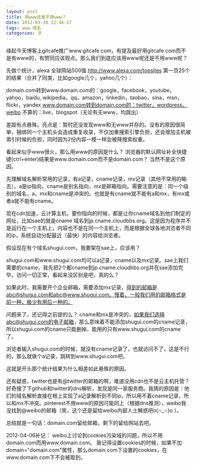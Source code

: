 ```yaml
---
layout: post
title: 用www还是不用www？
date: 2012-03-30 22:46:17
tags: www 域名
categories: 手
---
```

缘起今天博客上gitcafe推广www.gitcafe.com，有提及最好用gitcafe.com而不是有www的，有赞同应该观点。那么我们到底应该用www呢还是不用www呢？

先做个统计，alexa 全球网站500强 http://www.alexa.com/topsites 第一页25个的结果（合并了同类，比如google几个，yahoo几个）：

domain.com转到www.domain.com的：google，facebook，youtube，yahoo，baidu, wikipedia，qq，amazon，linkedin，taobao，sina，msn，flickr，yandex
www.domain.com转到domain.com的：twitter，wordpress，weibo
不算的：live，blogspot（无论有无www，均跳出）

差距有点悬殊。亮点是：暂时还没发现www和无www并存的。没有的原因很简单，捆绑同一个主机头会造成重复收录，不仅加重搜索引擎负担，还会增加主机被索引时候的负担，同时因为2份内容一模一样会被降搜索权重。

看起来似乎www很火，那么用www的原因是什么？ 浏览器的默认网址补全快捷键(ctrl+enter)结果是www.domain.com而不是domain.com？ 当然不是这个原因。

先理解域名解析常用的记录，有a记录，cname记录，mx记录（其他不常用的略去）。a是ip指向，cname是别名指向，mx是邮箱指向。需要注意的是：同一个级别的域名，a，mx和cname是冲突的。也就是有cname就不能有a和mx，有mx或者a就不能有cname。

现在cdn加速，云计算主机，要你指向的时候，都是让你cname域名到他们制定的网址，比如sae的就是cname 域名到jp.cname.cloudbbs.org。这是因为程序并不是运行在一个主机上，内容也不是在同一个主机上，而是根据全球各地浏览者不同的ip，系统自动分配最近（最快）的内容给浏览者。

假设现在有个域名shugui.com，我要架在sae上，应该用？

shugui.com和www.shugui.com均可以a记录，cname以及mx记录。sae上我们需要的cname，我先把2个都cname到jp.cname.cloudbbs.org并在sae添加完毕。访问一切正常，看起来没区别是吧，真的么？

如果此时，我需要开个企业邮箱，需要添加mx记录，得到的邮箱是abc@shugui.com和abc@www.shugui.com。慢着，一般我们用的邮箱格式是前一种，极少有用后一种的。

问题来了，还记得之前提的么？ cname和mx是冲突的，如果我们选择abc@shugui.com的电子邮箱，那么意味着不能添加shugui.com的cname记录，所以shugui.com的cname只能删掉，能用的只有www.shugui.com的cname了。

浏览者输入shugui.com的时候，就没有cname记录了，也就访问不了，这是不行的，那么就做个a记录，跳转到www.shugui.com吧。

这就是开头那个统计结果为什么相差如此悬殊的原因。


还有疑惑，twitter也是有@twitter的邮箱的啊，难道没用cdn也不是云主机托管？ 好奇搜了下github和twitter的dns解析，发现是同一家服务商。我猜的原因是：他们的域名解析直接在根上实现了a记录解析到不同ip，所以用不着cname记录，所以和mx不冲突。pinterest不用www的原因可能同上（根据dns推测），weibo我没找到@weibo的邮箱（笑，这个还是留给weibo内部人士解惑吧o(∩_∩)o ）。

总结就是一句话：domain.com留给邮箱，剩下的留给网站去吧。

2012-04-06补记：
weibo上讨论到cookies污染域的问题，所以不用domain.com而用www.domain.com。
我记得设置cookies的时候，如果不加domain="domain.com"属性，那么domain.com下设置的cookies，在www.domain.com下不会被取到。